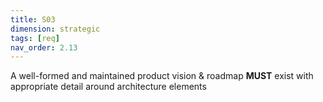 ```yaml
---
title: S03
dimension: strategic
tags: [req]
nav_order: 2.13
---
```


A well-formed and maintained product vision & roadmap **MUST** exist with appropriate detail around architecture elements 